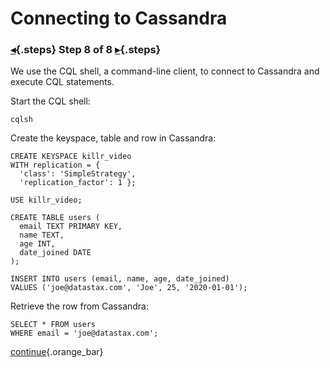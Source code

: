<div class="top">

# Connecting to Cassandra
### [◂](command:katapod.loadPage?step7){.steps} Step 8 of 8 [▸](command:katapod.loadPage?finish){.steps}
</div>

We use the CQL shell, a command-line client, to connect to Cassandra and execute CQL statements.

Start the CQL shell:
```
cqlsh
```

Create the keyspace, table and row in Cassandra:
```
CREATE KEYSPACE killr_video
WITH replication = {
  'class': 'SimpleStrategy', 
  'replication_factor': 1 };
  
USE killr_video;

CREATE TABLE users (
  email TEXT PRIMARY KEY,
  name TEXT,
  age INT,
  date_joined DATE
);

INSERT INTO users (email, name, age, date_joined) 
VALUES ('joe@datastax.com', 'Joe', 25, '2020-01-01');  
```

Retrieve the row from Cassandra:
```
SELECT * FROM users
WHERE email = 'joe@datastax.com';
```

[continue](command:katapod.loadPage?finish){.orange_bar}
